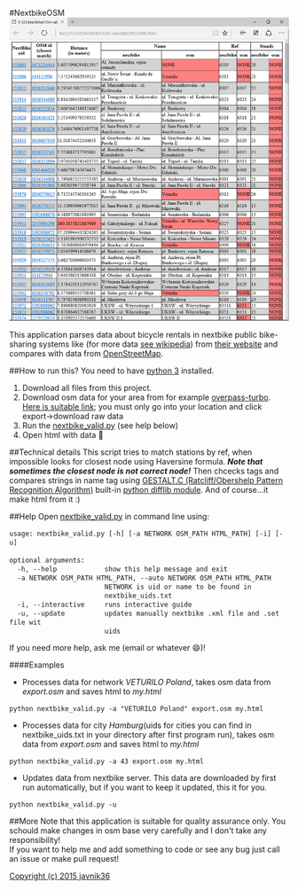 #NextbikeOSM
![Demo](https://github.com/javnik36/NextbikeOSM/blob/master/demo.png)

This application parses data about bicycle rentals in nextbike public bike-sharing systems like (for more data [see wikipedia](https://en.wikipedia.org/wiki/Nextbike)) from [their website](http://nextbike.net/maps/nextbike-official.xml) and compares with data from [OpenStreetMap](http://www.openstreetmap.org).

##How to run this?
You need to have [python 3](https://www.python.org/downloads/) installed.<br>
1. Download all files from this project.<br>
2. Download osm data for your area from for example [overpass-turbo](http://overpass-turbo.eu/). [Here is suitable link](http://overpass-turbo.eu/s/an2); you must only go into your location and click export->download raw data<br>
3. Run the [nextbike_valid.py](https://github.com/javnik36/NextbikeOSM/blob/master/nextbike_valid.py) (see help below)<br>
4. Open html with data :lollipop:

##Technical details
This script tries to match stations by ref, when impossible looks for closest node using Haversine formula. ***Note that sometimes the closest node is not correct node!*** Then chcecks tags and compares strings in name tag using [GESTALT.C (Ratcliff/Obershelp Pattern Recognition Algorithm)](http://collaboration.cmc.ec.gc.ca/science/rpn/biblio/ddj/Website/articles/DDJ/1988/8807/8807c/8807c.htm) built-in [python difflib module](https://docs.python.org/3.4/library/difflib.html). And of course...it make html from it :)

##Help
Open [nextbike_valid.py](https://github.com/javnik36/NextbikeOSM/blob/master/nextbike_valid.py) in command line using:
```
usage: nextbike_valid.py [-h] [-a NETWORK OSM_PATH HTML_PATH] [-i] [-u]

optional arguments:
  -h, --help            show this help message and exit
  -a NETWORK OSM_PATH HTML_PATH, --auto NETWORK OSM_PATH HTML_PATH
                        NETWORK is uid or name to be found in
                        nextbike_uids.txt
  -i, --interactive     runs interactive guide
  -u, --update          updates manually nextbike .xml file and .set file wit
                        uids
```
If you need more help, ask me (email or whatever :smile:)!

####Examples
* Processes data for network *VETURILO Poland*, takes osm data from *export.osm* and saves html to *my.html*
```
python nextbike_valid.py -a "VETURILO Poland" export.osm my.html
```
* Processes data for city *Hamburg*(uids for cities you can find in nextbike_uids.txt in your directory after first program run), takes osm data from *export.osm* and saves html to *my.html*
```
python nextbike_valid.py -a 43 export.osm my.html
```
* Updates data from nextbike server. This data are downloaded by first run automatically, but if you want to keep it updated, this it for you.
```
python nextbike_valid.py -u
```

##More
Note that this application is suitable for quality assurance only. You schould make changes in osm base very carefully and I don't take any responsibility!<br>
If you want to help me and add something to code or see any bug just call an issue or make pull request!

[Copyright (c) 2015 javnik36](https://github.com/javnik36/NextbikeOSM/blob/master/LICENCE)
